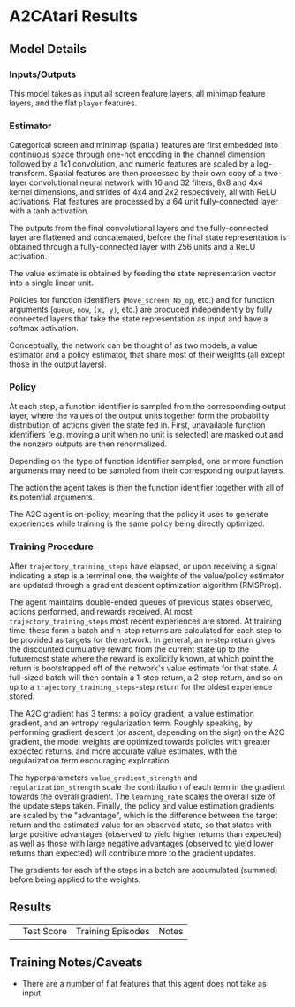 # A2CAtari Results

## Model Details

### Inputs/Outputs
This model takes as input all screen feature layers, all minimap feature layers, and the flat `player` features.

### Estimator
Categorical screen and minimap (spatial) features are first embedded into continuous space through one-hot encoding in the channel dimension followed by a 1x1 convolution, and numeric features are scaled by a log-transform. Spatial features are then processed by their own copy of a two-layer convolutional neural network with 16 and 32 filters, 8x8 and 4x4 kernel dimensions, and strides of 4x4 and 2x2 respectively, all with ReLU activations. Flat features are processed by a 64 unit fully-connected layer with a tanh activation.

The outputs from the final convolutional layers and the fully-connected layer are flattened and concatenated, before the final state representation is obtained through a fully-connected layer with 256 units and a ReLU activation.

The value estimate is obtained by feeding the state representation vector into a single linear unit.

Policies for function identifiers (`Move_screen`, `No_op`, etc.) and for function arguments (`queue`, `now`, `(x, y)`, etc.) are produced independently by fully connected layers that take the state representation as input and have a softmax activation.

Conceptually, the network can be thought of as two models, a value estimator and a policy estimator, that share most of their weights (all except those in the output layers).

### Policy
At each step, a function identifier is sampled from the corresponding output layer, where the values of the output units together form the probability distribution of actions given the state fed in. First, unavailable function identifiers (e.g. moving a unit when no unit is selected) are masked out and the nonzero outputs are then renormalized.

Depending on the type of function identifier sampled, one or more function arguments may need to be sampled from their corresponding output layers.

The action the agent takes is then the function identifier together with all of its potential arguments.

The A2C agent is on-policy, meaning that the policy it uses to generate experiences while training is the same policy being directly optimized.

### Training Procedure
After `trajectory_training_steps` have elapsed, or upon receiving a signal indicating a step is a terminal one, the weights of the value/policy estimator are updated through a gradient descent optimization algorithm (RMSProp).

The agent maintains double-ended queues of previous states observed, actions performed, and rewards received. At most `trajectory_training_steps` most recent experiences are stored. At training time, these form a batch and n-step returns are calculated for each step to be provided as targets for the network. In general, an n-step return gives the discounted cumulative reward from the current state up to the futuremost state where the reward is explicitly known, at which point the return is bootstrapped off of the network's value estimate for that state. A full-sized batch will then contain a 1-step return, a 2-step return, and so on up to a `trajectory_training_steps`-step return for the oldest experience stored.

The A2C gradient has 3 terms: a policy gradient, a value estimation gradient, and an entropy regularization term. Roughly speaking, by performing gradient descent (or ascent, depending on the sign) on the A2C gradient, the model weights are optimized towards policies with greater expected returns, and more accurate value estimates, with the regularization term encouraging exploration. 

The hyperparameters `value_gradient_strength` and `regularization_strength` scale the contribution of each term in the gradient towards the overall gradient. The `learning_rate` scales the overall size of the update steps taken. Finally, the policy and value estimation gradients are scaled by the "advantage", which is the difference between the target return and the estimated value for an observed state, so that states with large positive advantages (observed to yield higher returns than expected) as well as those with large negative advantages (observed to yield lower returns than expected) will contribute more to the gradient updates.

The gradients for each of the steps in a batch are accumulated (summed) before being applied to the weights.  

## Results
<table align="center">
  <tr>
    <td align="center"></td>
    <td align="center">Test Score</td>
    <td align="center">Training Episodes</td>
    <td align="center">Notes</td>

  </tr>
</table>

## Training Notes/Caveats
* There are a number of flat features that this agent does not take as input.
